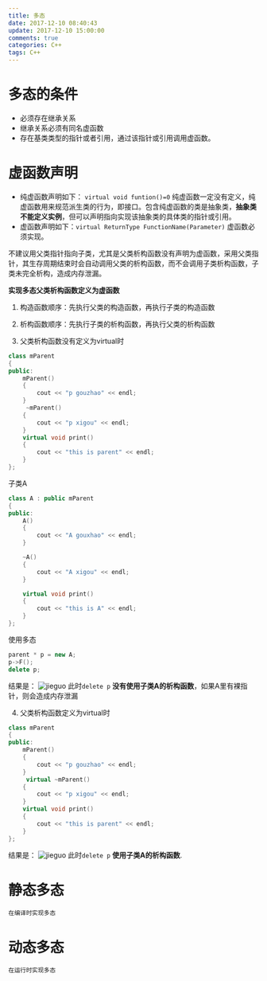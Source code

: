```yaml
---
title: 多态
date: 2017-12-10 08:40:43
update: 2017-12-10 15:00:00
comments: true
categories: C++
tags: C++
---
```


# 多态的条件

- 必须存在继承关系
- 继承关系必须有同名虚函数
- 存在基类类型的指针或者引用，通过该指针或引用调用虚函数。

# 虚函数声明
- 纯虚函数声明如下： `virtual void funtion()=0` 纯虚函数一定没有定义，纯虚函数用来规范派生类的行为，即接口。包含纯虚函数的类是抽象类，__抽象类不能定义实例__，但可以声明指向实现该抽象类的具体类的指针或引用。
- 虚函数声明如下：`virtual ReturnType FunctionName(Parameter)` 虚函数必须实现。

不建议用父类指针指向子类，尤其是父类析构函数没有声明为虚函数，采用父类指针，其生存周期结束时会自动调用父类的析构函数，而不会调用子类析构函数，子类未完全析构，造成内存泄漏。

**实现多态父类析构函数定义为虚函数**
1. 构造函数顺序：先执行父类的构造函数，再执行子类的构造函数
2. 析构函数顺序：先执行子类的析构函数，再执行父类的析构函数

3. 父类析构函数没有定义为virtual时
```C++
class mParent
{
public:
	mParent()
	{
		cout << "p gouzhao" << endl;
	}
	 ~mParent()
	{
		cout << "p xigou" << endl;
	}
	virtual void print()
	{
		cout << "this is parent" << endl;
	}
};
```
子类A
```C++
class A : public mParent
{
public:
	A()
	{
		cout << "A gouxhao" << endl;
	}

	~A()
	{
		cout << "A xigou" << endl;
	}

	virtual void print()
	{
		cout << "this is A" << endl;
	}
};

```

使用多态
```C++
parent * p = new A;
p->F();
delete p;
```
结果是：
![jieguo](/多态/结果.png)
此时`delete p` __没有使用子类A的析构函数__，如果A里有裸指针，则会造成内存泄漏

4. 父类析构函数定义为virtual时
```C++
class mParent
{
public:
	mParent()
	{
		cout << "p gouzhao" << endl;
	}
	 virtual ~mParent()
	{
		cout << "p xigou" << endl;
	}
	virtual void print()
	{
		cout << "this is parent" << endl;
	}
};
```
结果是：
![jieguo](/多态/结果1.png)
此时`delete p` __使用子类A的析构函数__.



# 静态多态
    在编译时实现多态


# 动态多态
    在运行时实现多态
